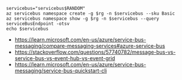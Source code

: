 ```
servicebus="servicebus$RANDOM"
az servicebus namespace create -g $rg -n $servicebus --sku Basic
az servicebus namespace show -g $rg -n $servicebus --query serviceBusEndpoint -otsv
echo $servicebus
```

- https://learn.microsoft.com/en-us/azure/service-bus-messaging/compare-messaging-services#azure-service-bus
- https://stackoverflow.com/questions/57740782/message-bus-vs-service-bus-vs-event-hub-vs-event-grid
- https://learn.microsoft.com/en-us/azure/service-bus-messaging/service-bus-quickstart-cli
